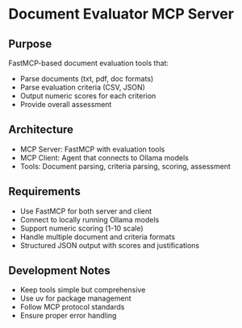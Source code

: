 # Document Evaluator MCP Server

## Purpose
FastMCP-based document evaluation tools that:
- Parse documents (txt, pdf, doc formats)
- Parse evaluation criteria (CSV, JSON)
- Output numeric scores for each criterion
- Provide overall assessment

## Architecture
- MCP Server: FastMCP with evaluation tools
- MCP Client: Agent that connects to Ollama models
- Tools: Document parsing, criteria parsing, scoring, assessment

## Requirements
- Use FastMCP for both server and client
- Connect to locally running Ollama models
- Support numeric scoring (1-10 scale)
- Handle multiple document and criteria formats
- Structured JSON output with scores and justifications

## Development Notes
- Keep tools simple but comprehensive
- Use uv for package management
- Follow MCP protocol standards
- Ensure proper error handling